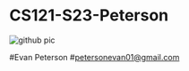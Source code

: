 # CS121-S23-Peterson
![github pic](https://user-images.githubusercontent.com/122392517/211888432-7e429c94-3409-41e0-9286-9163129696dd.jpg)

#Evan Peterson
#petersonevan01@gmail.com
